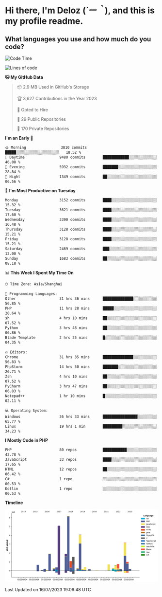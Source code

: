 # **Hi there, I'm Deloz (*´ー｀*), and this is my profile readme.**

## **What languages you use and how much do you code?**

<!--START_SECTION:waka-->
![Code Time](http://img.shields.io/badge/Code%20Time-1%2C923%20hrs%2015%20mins-blue)

![Lines of code](https://img.shields.io/badge/From%20Hello%20World%20I%27ve%20Written-31.3%20million%20lines%20of%20code-blue)

**🐱 My GitHub Data** 

> 📦 2.9 MB Used in GitHub's Storage 
 > 
> 🏆 3,627 Contributions in the Year 2023
 > 
> 💼 Opted to Hire
 > 
> 📜 29 Public Repositories 
 > 
> 🔑 170 Private Repositories 
 > 
**I'm an Early 🐤** 

```text
🌞 Morning                3810 commits        █████░░░░░░░░░░░░░░░░░░░░   18.52 % 
🌆 Daytime                9480 commits        ████████████░░░░░░░░░░░░░   46.08 % 
🌃 Evening                5932 commits        ███████░░░░░░░░░░░░░░░░░░   28.84 % 
🌙 Night                  1349 commits        ██░░░░░░░░░░░░░░░░░░░░░░░   06.56 % 
```
📅 **I'm Most Productive on Tuesday** 

```text
Monday                   3152 commits        ████░░░░░░░░░░░░░░░░░░░░░   15.32 % 
Tuesday                  3621 commits        ████░░░░░░░░░░░░░░░░░░░░░   17.60 % 
Wednesday                3390 commits        ████░░░░░░░░░░░░░░░░░░░░░   16.48 % 
Thursday                 3128 commits        ████░░░░░░░░░░░░░░░░░░░░░   15.21 % 
Friday                   3128 commits        ████░░░░░░░░░░░░░░░░░░░░░   15.21 % 
Saturday                 2469 commits        ███░░░░░░░░░░░░░░░░░░░░░░   12.00 % 
Sunday                   1683 commits        ██░░░░░░░░░░░░░░░░░░░░░░░   08.18 % 
```


📊 **This Week I Spent My Time On** 

```text
🕑︎ Time Zone: Asia/Shanghai

💬 Programming Languages: 
Other                    31 hrs 36 mins      ██████████████░░░░░░░░░░░   56.85 % 
PHP                      11 hrs 28 mins      █████░░░░░░░░░░░░░░░░░░░░   20.64 % 
sh                       4 hrs 10 mins       ██░░░░░░░░░░░░░░░░░░░░░░░   07.52 % 
Python                   3 hrs 48 mins       ██░░░░░░░░░░░░░░░░░░░░░░░   06.86 % 
Blade Template           2 hrs 25 mins       █░░░░░░░░░░░░░░░░░░░░░░░░   04.35 % 

🔥 Editors: 
Chrome                   31 hrs 35 mins      ██████████████░░░░░░░░░░░   56.83 % 
PhpStorm                 14 hrs 50 mins      ███████░░░░░░░░░░░░░░░░░░   26.71 % 
Zsh                      4 hrs 10 mins       ██░░░░░░░░░░░░░░░░░░░░░░░   07.52 % 
PyCharm                  3 hrs 47 mins       ██░░░░░░░░░░░░░░░░░░░░░░░   06.83 % 
Notepad++                1 hr 10 mins        █░░░░░░░░░░░░░░░░░░░░░░░░   02.11 % 

💻 Operating System: 
Windows                  36 hrs 33 mins      ████████████████░░░░░░░░░   65.77 % 
Linux                    19 hrs 1 min        █████████░░░░░░░░░░░░░░░░   34.23 % 
```

**I Mostly Code in PHP** 

```text
PHP                      80 repos            ███████████░░░░░░░░░░░░░░   42.78 % 
JavaScript               33 repos            ████░░░░░░░░░░░░░░░░░░░░░   17.65 % 
HTML                     12 repos            ██░░░░░░░░░░░░░░░░░░░░░░░   06.42 % 
C#                       1 repo              ░░░░░░░░░░░░░░░░░░░░░░░░░   00.53 % 
Kotlin                   1 repo              ░░░░░░░░░░░░░░░░░░░░░░░░░   00.53 % 
```



**Timeline**

![Lines of Code chart](https://raw.githubusercontent.com/deloz/deloz/main/assets/bar_graph.png)


 Last Updated on 16/07/2023 19:06:48 UTC
<!--END_SECTION:waka-->
